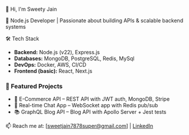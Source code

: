 👋 Hi, I'm Sweety Jain

🚀 Node.js Developer | Passionate about building APIs & scalable backend systems  

🛠 Tech Stack  
- **Backend:** Node.js (v22), Express.js
- **Databases:** MongoDB, PostgreSQL, Redis, MySql
- **DevOps:** Docker, AWS, CI/CD  
- **Frontend (basic):** React, Next.js  

### 📂 Featured Projects  
- 🛒 E-Commerce API – REST API with JWT auth, MongoDB, Stripe  
- 💬 Real-time Chat App – WebSocket app with Redis pub/sub  
- 📚 GraphQL Blog API – Blog API with Apollo Server + Jest tests  

📫 Reach me at: [sweetjain7878super@gmail.com] | [LinkedIn](https://www.linkedin.com/in/sweety-jain-a8b7a7135/)
